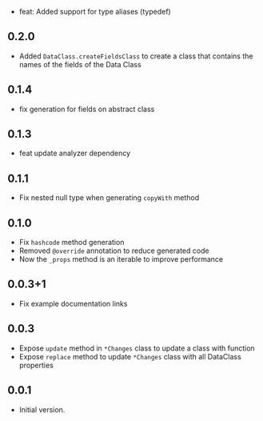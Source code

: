 - feat: Added support for type aliases (typedef)

## 0.2.0
- Added `DataClass.createFieldsClass` to create a class that contains the names of the fields of the Data Class

## 0.1.4
- fix generation for fields on abstract class

## 0.1.3
- feat update analyzer dependency

## 0.1.1
- Fix nested null type when generating `copyWith` method

## 0.1.0
- Fix `hashcode` method generation
- Removed `@override` annotation to reduce generated code
- Now the `_props` method is an iterable to improve performance

## 0.0.3+1
- Fix example documentation links

## 0.0.3
- Expose `update` method in `*Changes` class to update a class with function
- Expose `replace` method to update `*Changes` class with all DataClass properties

## 0.0.1
- Initial version.
